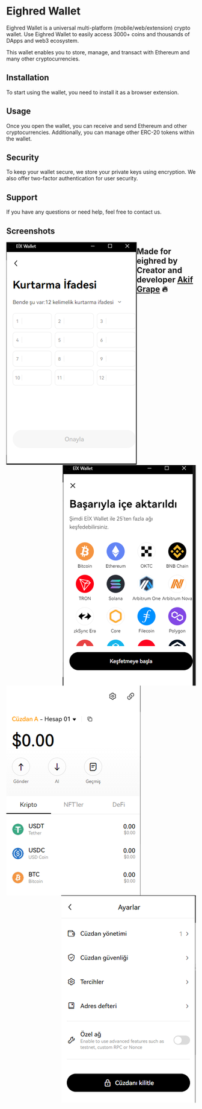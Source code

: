 # Eighred Wallet

Eighred Wallet is a universal multi-platform (mobile/web/extension) crypto wallet.
Use Eighred Wallet to easily access 3000+ coins and thousands of DApps and web3 ecosystem.
 
This wallet enables you to store, manage, and transact with Ethereum and many other cryptocurrencies.

## Installation
To start using the wallet, you need to install it as a browser extension.

## Usage
Once you open the wallet, you can receive and send Ethereum and other cryptocurrencies. Additionally, you can manage other ERC-20 tokens within the wallet.

## Security
To keep your wallet secure, we store your private keys using encryption. We also offer two-factor authentication for user security.

## Support
If you have any questions or need help, feel free to contact us.

## Screenshots

<p align="center">
  <img src="https://github.com/akifgrape/eighred-wallet/blob/main/Ekran%20g%C3%B6r%C3%BCnt%C3%BCs%C3%BC%202023-03-28%20180716.png"  style="float:left"/>
  <img src="https://github.com/akifgrape/eighred-wallet/blob/main/Ekran%20g%C3%B6r%C3%BCnt%C3%BCs%C3%BC%202023-03-28%20180913.png"  style="float:right"/>
  <img src="https://github.com/akifgrape/eighred-wallet/blob/main/Ekran%20g%C3%B6r%C3%BCnt%C3%BCs%C3%BC%202023-03-28%20181115.png" style="float:left"/>
  <img src="https://github.com/akifgrape/eighred-wallet/blob/main/Ekran%20g%C3%B6r%C3%BCnt%C3%BCs%C3%BC%202023-03-28%20181149.png" style="float:right"/>
</p>

## Made for eighred by Creator and developer [Akif Grape](https://github.com/akifgrape) 🔥
